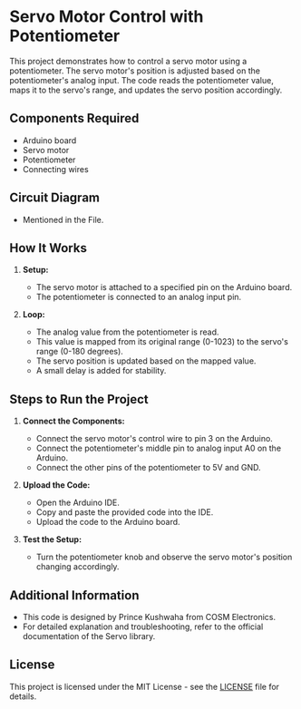 # Servo Motor Control with Potentiometer

This project demonstrates how to control a servo motor using a potentiometer. The servo motor's position is adjusted based on the potentiometer's analog input. The code reads the potentiometer value, maps it to the servo's range, and updates the servo position accordingly.

## Components Required

- Arduino board
- Servo motor
- Potentiometer
- Connecting wires

## Circuit Diagram

- Mentioned in the File.

## How It Works

1. **Setup:**
   - The servo motor is attached to a specified pin on the Arduino board.
   - The potentiometer is connected to an analog input pin.

2. **Loop:**
   - The analog value from the potentiometer is read.
   - This value is mapped from its original range (0-1023) to the servo's range (0-180 degrees).
   - The servo position is updated based on the mapped value.
   - A small delay is added for stability.

## Steps to Run the Project

1. **Connect the Components:**
   - Connect the servo motor's control wire to pin 3 on the Arduino.
   - Connect the potentiometer's middle pin to analog input A0 on the Arduino.
   - Connect the other pins of the potentiometer to 5V and GND.

2. **Upload the Code:**
   - Open the Arduino IDE.
   - Copy and paste the provided code into the IDE.
   - Upload the code to the Arduino board.

3. **Test the Setup:**
   - Turn the potentiometer knob and observe the servo motor's position changing accordingly.

## Additional Information

- This code is designed by Prince Kushwaha from COSM Electronics.
- For detailed explanation and troubleshooting, refer to the official documentation of the Servo library.

## License

This project is licensed under the MIT License - see the [LICENSE](LICENSE) file for details.
